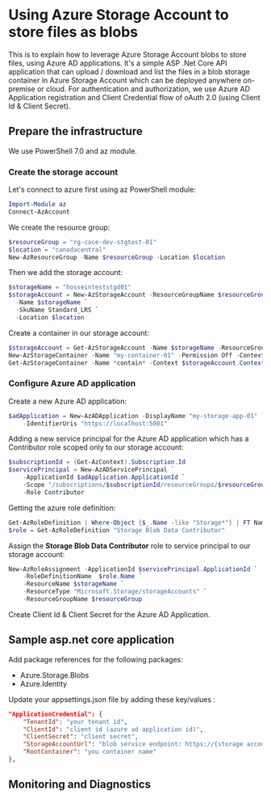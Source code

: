# Using Azure Storage Account to store files as blobs
This is to explain how to leverage Azure Storage Account blobs to store files, using Azure AD applications.
It's a simple ASP .Net Core API application that can upload / download and list the files in a blob storage container in Azure Storage Account which can be deployed anywhere on-premise or cloud.
For authentication and authorization, we use Azure AD Application registration and Client Credential flow of oAuth 2.0 (using Client Id & Client Secret).

## Prepare the infrastructure
We use PowerShell 7.0 and az module.

### Create the storage account
Let's connect to azure first using az PowerShell module:
``` powershell
Import-Module az
Connect-AzAccount
```
We create the resource group:
``` powershell
$resourceGroup = "rg-cace-dev-stgtest-01"
$location = "canadacentral"
New-AzResourceGroup -Name $resourceGroup -Location $location
```

Then we add the storage account:
``` powershell
$storageName = "hosseinteststgd01"
$storageAccount = New-AzStorageAccount -ResourceGroupName $resourceGroup `
  -Name $storageName `
  -SkuName Standard_LRS `
  -Location $location
```

Create a container in our storage account:
``` powershell
$storageAccount = Get-AzStorageAccount -Name $storageName -ResourceGroupName $resourceGroup
New-AzStorageContainer -Name "my-container-01" -Permission Off -Context $storageAccount.Context
Get-AzStorageContainer -Name *contain* -Context $storageAccount.Context
```

### Configure Azure AD application
Create a new Azure AD application:
``` powershell
$adApplication = New-AzADApplication -DisplayName "my-storage-app-01" `
    -IdentifierUris "https://localhost:5001"
```

Adding a new service principal for the Azure AD application which has a Contributor role scoped only to our storage account:
``` powershell
$subscriptionId = (Get-AzContext).Subscription.Id
$servicePrincipal = New-AzADServicePrincipal `
    -ApplicationId $adApplication.ApplicationId `
    -Scope "/subscriptions/$subscriptionId/resourceGroups/$resourceGroup/providers/Microsoft.Storage/storageAccounts/$storageName" `
    -Role Contributor
```

Getting the azure role definition:
``` powershell
Get-AzRoleDefinition | Where-Object {$_.Name -like "Storage*"} | FT Name, IsCustom, Id
$role = Get-AzRoleDefinition "Storage Blob Data Contributor"
```

Assign the **Storage Blob Data Contributor** role to service principal to our storage account:
``` powershell
New-AzRoleAssignment -ApplicationId $servicePrincipal.ApplicationId `
    -RoleDefinitionName  $role.Name `
    -ResourceName $storageName `
    -ResourceType "Microsoft.Storage/storageAccounts" `
    -ResourceGroupName $resourceGroup
```

Create Client Id & Client Secret for the Azure AD Application.

## Sample asp.net core application
Add package references for the following packages:
* Azure.Storage.Blobs
* Azure.Identity

Update your appsettings.json file by adding these key/values :
``` json
"ApplicationCredential": {
    "TenantId": "your tenant id",
    "ClientId": "client id (azure ad application id)",
    "ClientSecret": "client secret",
    "StorageAccountUrl": "blob service endpoint: https://{storage account name}.blob.core.windows.net/",
    "RootContainer": "you container name"
},
```

## Monitoring and Diagnostics